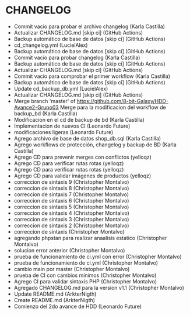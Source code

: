# CHANGELOG
- Commit vacío para probar el archivo changelog (Karla Castilla)
- Actualizar CHANGELOG.md [skip ci] (GitHub Actions)
- Backup automático de base de datos [skip ci] (GitHub Actions)
- cd_changelog.yml (LucielAlex)
- Backup automático de base de datos [skip ci] (GitHub Actions)
- Commit vacío para probar changelog (Karla Castilla)
- Backup automático de base de datos [skip ci] (GitHub Actions)
- Actualizar CHANGELOG.md [skip ci] (GitHub Actions)
- Commit vacío para comprobar el primer workflow (Karla Castilla)
- Backup automático de base de datos [skip ci] (GitHub Actions)
- Update cd_backup_db.yml (LucielAlex)
- Actualizar CHANGELOG.md [skip ci] (GitHub Actions)
- Merge branch 'master' of https://github.com/8-bit-Galaxy/HDD-Avance2-Grupo03 Merge para la modificacion del workflow de backup_bd (Karla Castilla)
- Modificacion en el cd de backup de bd (Karla Castilla)
- Implementacion de nuevos CI (Leonardo Future)
- modificaciones ligeras (Leonardo Future)
- Agrego archivo de base de datos shop_db.sql (Karla Castilla)
- Agrego workflows de protección, changelog y backup de BD (Karla Castilla)
- Agrego CD para prevenir merges con conflictos (yelloqz)
- Agrego CD para verificar rutas rotas (yelloqz)
- Agrego CD para verificar rutas rotas (yelloqz)
- Agrego CD para validar imágenes de productos (yelloqz)
- correccion de sintaxis 9 (Christopher Montalvo)
- correccion de sintaxis 8 (Christopher Montalvo)
- correccion de sintaxis 7 (Christopher Montalvo)
- correccion de sintaxis 6 (Christopher Montalvo)
- correccion de sintaxis 5 (Christopher Montalvo)
- correccion de sintaxis 4 (Christopher Montalvo)
- correccion de sintaxis 3 (Christopher Montalvo)
- correccion de sintaxis 2 (Christopher Montalvo)
- correccion de sintaxis (Christopher Montalvo)
- agregando phpstan para realizar anaalisis estatico (Christopher Montalvo)
- solucion error anterior (Christopher Montalvo)
- prueba de funcionamiento de ci.yml con error (Christopher Montalvo)
- prueba de funcionamiento de ci.yml (Christopher Montalvo)
- cambio main por master (Christopher Montalvo)
- prueba de CI con cambios mínimos (Christopher Montalvo)
- Agrego CI para validar sintaxis PHP (Christopher Montalvo)
- Agregado CHANGELOG.md para la version v1.1 (Christopher Montalvo)
- Update README.md (ArkterNigth)
- Create README.md (ArkterNigth)
- Comienzo del 2do avance de HDD (Leonardo Future)